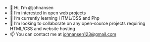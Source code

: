 - 👋 Hi, I’m @johnansen
- 👀 I’m interested in open web projects
- 🌱 I’m currently learning HTML/CSS and Php
- 💞️ I’m looking to collaborate on any open-source projects requiring HTML/CSS and website hosting
- 📫 You can contact me at johnansen123@gmail.com
